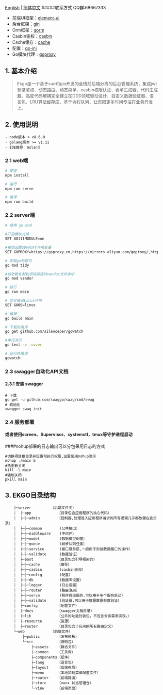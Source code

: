 [English](./README.md) | [简体中文](./README-zh_CN.md)
#####联系方式 QQ群:68667333

- 前端UI框架：[element-ui](https://element.eleme.cn/#/zh-CN) 
- 后台框架：[gin](https://gin-gonic.com/zh-cn/docs)
- Orm框架：[gorm](http://gorm.book.jasperxu.com)
- Casbin鉴权：[casbin](https://gin-gonic.com/zh-cn/docs)    
- Cache缓存：[cache](https://github.com/coocood/freecache)
- 配置：[go-ini](https://github.com/go-ini/ini)
- Go模块代理：[goproxy](https://goproxy.io/)
## 1. 基本介绍

> Ekgo是一个基于vue和gin开发的全栈前后端分离的后台管理系统，集成jwt登录鉴权、动态路由、动态菜单、casbin权限认证、表单生成器、代码生成器、高度代码解耦完全建立在DDD领域驱动设计、自定义数据验证器、语言包、LRU算法缓存库、基于协程队列、让您把更多时间专注在业务开发上。
## 2. 使用说明

```
- node版本 > v8.6.0
- golang版本 >= v1.11
- IDE推荐：Goland
```

### 2.1 web端

```bash
# 安装
npm install

# 运行
npm run serve

# 编译
npm run build
```

### 2.2 server端

```bash
# 使用 go.mod

#开启模块支持
SET GO111MODULE=on

#被墙设置GOPROXY环境变量
SET GOPROXY=https://goproxy.cn,https://mirrors.aliyun.com/goproxy/,https://goproxy.io,direct

# 安装go依赖包
go mod tidy

#将依赖复制到项目路径的vendor文件夹中
go mod vendor

# 运行
go run main

# 交叉编译Linux环境
SET GOOS=linux

# 编译
go build main

# 下载热编译
go get github.com/silenceper/gowatch

#单元测试
go test -v -cover

# 运行热编译
gowatch
```

### 2.3 swagger自动化API文档
#### 2.3.1 安装 swagger
````#
# 下载
go get -u github.com/swaggo/swag/cmd/swag
# 初始化
swagger swag init
````

### 2.4 服务部署
#### 或者使用screen、Supervisor、systemctl，tmux等守护进程启动
####nohup部署的日志输出可以分包采用日志的方式
````#
#切换项目根目录并设置可执行权限,这里使用nohup演示
nohup ./main &
#热更新关闭
kill -l main
#强制关闭
pkill main
````
## 3. EKGO目录结构

```
    ├─server  	     （后端文件夹）
    │  ├─app            （目录包含应用程序的核心代码）
    │  ├─├─admin        （控制器,处理进入应用程序请求的所有逻辑几乎都放置在此目录）
    │  ├─├─common        (公共接口）
    │  ├─├─middleware    (中间件）
    │  ├─├─model         (数据模型配置）
    │  ├─├─queue         (异步队列任务）
    │  ├─├─service       (接口服务层,一般用于封装数据接口的操作）
    │  ├─├─validate      (数据验证）
    │  ├─boot           （目录包含引导框架的）
    │  ├─├─cache        （缓存）
    │  ├─├─casbin        (casbin鉴权）
    │  ├─├─config        (配置）
    │  ├─├─db            (数据库设置）
    │  ├─├─logger        (日志设置）
    │  ├─├─router        (路由注册）
    │  ├─├─serve         (程序启动服务,可以用于多个服务启动）
    │  ├─├─validate      (验证器,可以用于数据数据参数验证）
    │  ├─config         （配置文件）
    │  ├─docs  	        （swagger文档目录）
    │  ├─lib            （公共的功能封装包，不包含业务需求实现。）
    │  ├─resource       （资源）
    │  ├─router         （目录包含了应用的所有路由定义）
    └─web            （前端文件）
        ├─public        （发布模板）
        └─src           （源码包）
            ├─assets	（静态文件）
            ├─common    （工具库）
            ├─components（组件）
            ├─lang      （语言包）
            ├─layout    （后端布局）
            ├─menu      （本地加载菜单配置文件）
            ├─router	（前端路由）
            ├─store     （vuex 状态管理仓）
            └─view      （前端页面）
```